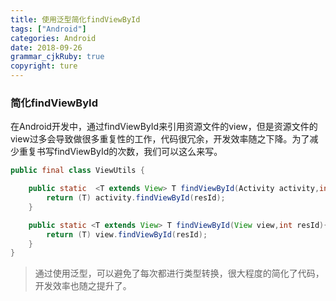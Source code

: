 ```yaml
---
title: 使用泛型简化findViewById
tags: ["Android"]
categories: Android
date: 2018-09-26
grammar_cjkRuby: true
copyright: ture
---
```


### 简化findViewById

在Android开发中，通过findViewById来引用资源文件的view，但是资源文件的view过多会导致做很多重复性的工作，代码很冗余，开发效率随之下降。为了减少重复书写findViewById的次数，我们可以这么来写。　　　

 <!-- more -->

``` java
public final class ViewUtils {

    public static  <T extends View> T findViewById(Activity activity,int resId){
        return (T) activity.findViewById(resId);
    }

    public static <T extends View> T findViewById(View view,int resId){
        return (T) view.findViewById(resId);
    }
}
```

>通过使用泛型，可以避免了每次都进行类型转换，很大程度的简化了代码，开发效率也随之提升了。

 